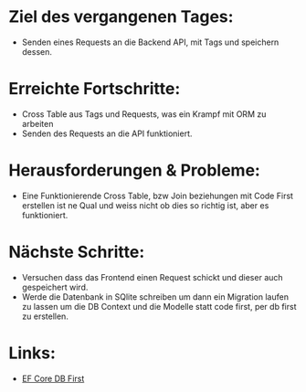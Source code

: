 # Ziel des vergangenen Tages:
- Senden eines Requests an die Backend API, mit Tags und speichern dessen.

# Erreichte Fortschritte:
- Cross Table aus Tags und Requests, was ein Krampf mit ORM zu arbeiten
- Senden des Requests an die API funktioniert.

# Herausforderungen & Probleme:
- Eine Funktionierende Cross Table, bzw Join beziehungen mit Code First erstellen ist ne Qual und weiss nicht ob dies so richtig ist, aber es funktioniert.

# Nächste Schritte:
- Versuchen dass das Frontend einen Request schickt und dieser auch gespeichert wird.
- Werde die Datenbank in SQlite schreiben um dann ein Migration laufen zu lassen um die DB Context und die Modelle statt code first, per db first zu erstellen.


# Links:
- [EF Core DB First](https://www.youtube.com/watch?v=NoDk6JVVLkw)